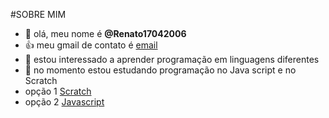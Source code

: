 #SOBRE MIM
- 👋 olá, meu nome é **@Renato17042006**
- 👍 meu gmail de contato é [email](renato.cordeiro.santos@escola.pr.gov.br)
- 👀 estou interessado a aprender programação em linguagens diferentes
- 🌱 no momento estou estudando programação no Java script e no Scratch
-  opção 1 [Scratch](https://scratch.mit.edu/)
-  opção 2 [Javascript](https://p5js.org/)
<!---
Renato17042006/Renato17042006 is a ✨ special ✨ repository because its `README.md` (this file) appears on your GitHub profile.
You can click the Preview link to take a look at your changes.
--->
